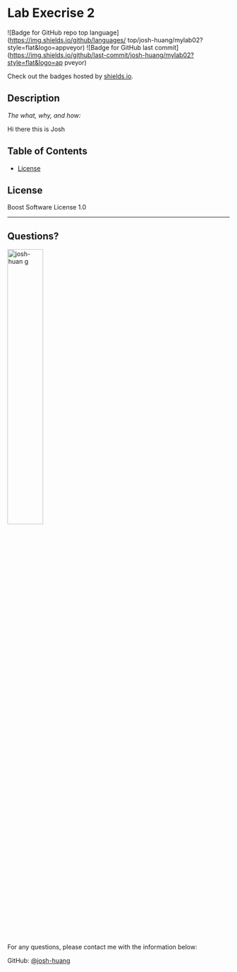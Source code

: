 # Lab Execrise 2

  ![Badge for GitHub repo top language](https://img.shields.io/github/languages/
top/josh-huang/mylab02?style=flat&logo=appveyor) ![Badge for GitHub last commit]
(https://img.shields.io/github/last-commit/josh-huang/mylab02?style=flat&logo=ap
pveyor)

  Check out the badges hosted by [shields.io](https://shields.io/).


  ## Description

  *The what, why, and how:*

  Hi there this is Josh

  ## Table of Contents
  * [License](#license)

  ## License

  Boost Software License 1.0

  ---

  ## Questions?

  <img src="https://avatars.githubusercontent.com/u/60831064?v=4" alt="josh-huan
g" width="40%" />

  For any questions, please contact me with the information below:

  GitHub: [@josh-huang](https://api.github.com/users/josh-huang)
